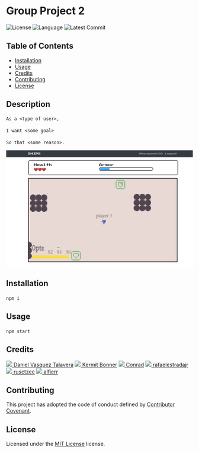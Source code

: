 # Group Project 2 
![License](https://img.shields.io/github/license/DVasquez4155/Group-Project-2) ![Language](https://img.shields.io/github/languages/top/DVasquez4155/Group-Project-2) ![Latest Commit](https://img.shields.io/github/last-commit/DVasquez4155/Group-Project-2)
## Table of Contents
* [Installation](#Installation)
* [Usage](#Usage)
* [Credits](#Credits)
* [Contributing](#Contributing)
* [License](#License)
## Description
```
As a <type of user>,

I want <some goal>

So that <some reason>.
```

[![Image that shows the project](./assets/img/icon.png)](https://DVasquez4155.github.io/Group-Project-2)

## Installation
```npm i```
## Usage
```npm start```
## Credits
[<img src="https://avatars0.githubusercontent.com/u/22107830?v=4" width="50"/> Daniel Vasquez Talavera](https://github.com/DVasquez4155) [<img src="https://avatars0.githubusercontent.com/u/58020708?v=4" width="50"/> Kermit Bonner](https://github.com/krease23) [<img src="https://avatars0.githubusercontent.com/u/58347782?v=4" width="50"/> Conrad](https://github.com/ConradRodgers) [<img src="https://avatars3.githubusercontent.com/u/13290490?v=4" width="50"/> rafaelestradajr](https://github.com/rafaelestradajr) [<img src="https://avatars0.githubusercontent.com/u/55525550?v=4" width="50"/> rusctzec](https://github.com/rusctzec) [<img src="https://avatars1.githubusercontent.com/u/58712976?v=4" width="50"/> alfierr](https://github.com/alfierr)
## Contributing
This project has adopted the code of conduct defined by [Contributor Covenant](https://www.contributor-covenant.org/version/2/0/code_of_conduct/).
## License
Licensed under the [MIT License](https://choosealicense.com/licenses/mit/) license.